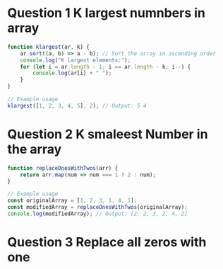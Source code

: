 # Question 1 K largest numnbers in array 
```jsx
function klargest(ar, k) {
    ar.sort((a, b) => a - b); // Sort the array in ascending order
    console.log("K largest elements:");
    for (let i = ar.length - 1; i >= ar.length - k; i--) {
        console.log(ar[i] + " ");
    }
}

// Example usage
klargest([1, 2, 3, 4, 5], 2); // Output: 5 4

```
# Question 2 K smaleest Number in the array 
```jsx
function replaceOnesWithTwos(arr) {
    return arr.map(num => num === 1 ? 2 : num);
}

// Example usage
const originalArray = [1, 2, 3, 1, 4, 1];
const modifiedArray = replaceOnesWithTwos(originalArray);
console.log(modifiedArray); // Output: [2, 2, 3, 2, 4, 2]

```
# Question 3 Replace all zeros with one 
```jsx
```
